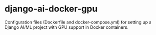 # django-ai-docker-gpu
Configuration files (Dockerfile and docker-compose.yml) for setting up a Django AI/ML project with GPU support in Docker containers.
